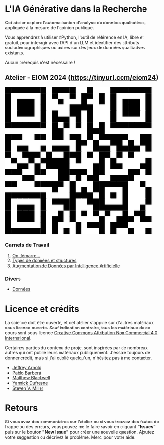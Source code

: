 # L'IA Générative dans la Recherche

Cet atelier explore l'automatisation d'analyse de données qualitatives, appliquée à la mesure de l'opinion publique.

Vous apprendrez à utiliser #Python, l'outil de référence en IA, libre et gratuit, pour interagir avec l'API d'un LLM et identifier des attributs sociodémographiques ou autres sur des jeux de données qualitatives existants.

Aucun prérequis n'est nécessaire !

## Atelier - EIOM 2024 (https://tinyurl.com/eiom24)
![WS-EIOM](https://github.com/mickaeltemporao/workshop-ai-augmented-data/blob/main/figures/eiom24-400?raw=true)

### Carnets de Travail

1. [On démarre...](https://colab.research.google.com/github/mickaeltemporao/workshop-ai-augmented-data/blob/main/notebooks/01-getting-started.ipynb)
2. [Types de données et structures](https://colab.research.google.com/github/mickaeltemporao/workshop-ai-augmented-data/blob/main/notebooks/02-data-types-and-structures.ipynb)
3. [Augmentation de Données par Intelligence Artificielle](https://colab.research.google.com/github/mickaeltemporao/workshop-ai-augmented-data/blob/main/notebooks/03-ai-driven-data-augmentation.ipynb)

### Divers
- [Données](https://raw.githubusercontent.com/mickaeltemporao/workshop-ai-augmented-data/main/data/raw/us_pols_20.csv)

# Licence et crédits

La science doit être ouverte, et cet atelier s'appuie sur d'autres matériaux sous licence ouverte. Sauf indication contraire, tous les matériaux de ce cours sont sous licence <a rel="license" href="https://creativecommons.org/licenses/by-nc/4.0/">Creative Commons Attribution Non Commercial 4.0 International</a>.

Certaines parties du contenu de projet sont inspirées par de nombreux autres qui ont publié leurs matériaux publiquement. J'essaie toujours de donner crédit, mais si j'ai oublié quelqu'un, n'hésitez pas à me contacter.

- [Jeffrey Arnold](http://www.jrnold.me/)
- [Pablo Barberá](http://pablobarbera.com/)
- [Matthew Blackwell](https://mattblackwell.org/)
- [Yannick Dufresne](https://www.fss.ulaval.ca/notre-faculte/repertoire-du-personnel/yannick-dufresne)
- [Steven V. Miller](http://svmiller.com/)

# Retours
Si vous avez des commentaires sur l'atelier ou si vous trouvez des fautes de frappe ou des erreurs, vous pouvez me le faire savoir en cliquant **"Issues"** puis sur le bouton **"New Issue"** pour créer une nouvelle question. Ajoutez votre suggestion ou décrivez le problème. Merci pour votre aide.
